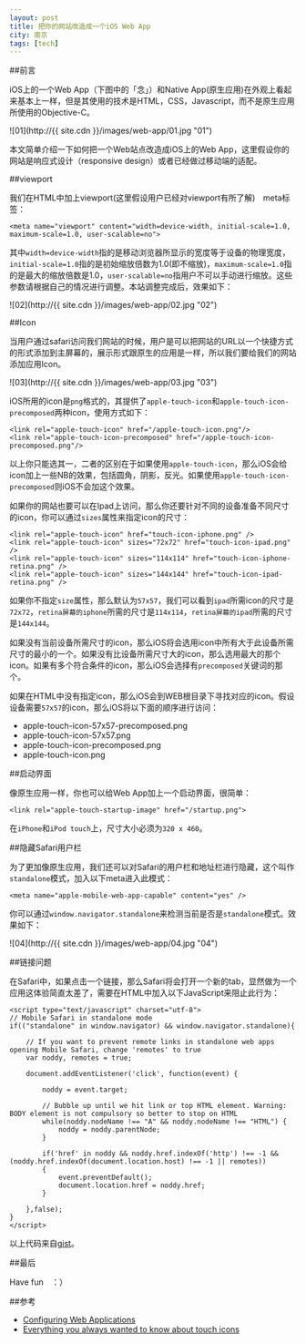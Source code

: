```yaml
---
layout: post
title: 把你的网站改造成一个iOS Web App
city: 南京
tags: [tech]
---
```


##前言

iOS上的一个Web App（下图中的「念」）和Native App(原生应用)在外观上看起来基本上一样，但是其使用的技术是HTML，CSS，Javascript，而不是原生应用所使用的Objective-C。

![01](http://{{ site.cdn }}/images/web-app/01.jpg "01")

本文简单介绍一下如何把一个Web站点改造成iOS上的Web App，这里假设你的网站是响应式设计（responsive design）或者已经做过移动端的适配。

##viewport

我们在HTML中加上viewport(这里假设用户已经对viewport有所了解)　meta标签：

	<meta name="viewport" content="width=device-width, initial-scale=1.0, maximum-scale=1.0, user-scalable=no">

其中`width=device-width`指的是移动浏览器所显示的宽度等于设备的物理宽度，`initial-scale=1.0`指的是初始缩放倍数为1.0(即不缩放)，`maximum-scale=1.0`指的是最大的缩放倍数是1.0，`user-scalable=no`指用户不可以手动进行缩放。这些参数请根据自己的情况进行调整。本站调整完成后，效果如下：

![02](http://{{ site.cdn }}/images/web-app/02.jpg "02")

##Icon

当用户通过safari访问我们网站的时候，用户是可以把网站的URL以一个快捷方式的形式添加到主屏幕的，展示形式跟原生的应用是一样，所以我们要给我们的网站添加应用Icon。

![03](http://{{ site.cdn }}/images/web-app/03.jpg "03")

iOS所用的icon是`png`格式的，其提供了`apple-touch-icon`和`apple-touch-icon-precomposed`两种icon，使用方式如下：

	<link rel="apple-touch-icon" href="/apple-touch-icon.png"/>
	<link rel="apple-touch-icon-precomposed" href="/apple-touch-icon-precomposed.png"/>

以上你只能选其一，二者的区别在于如果使用`apple-touch-icon`，那么iOS会给icon加上一些NB的效果，包括圆角，阴影，反光。如果使用`apple-touch-icon-precomposed`则iOS不会加这个效果。

如果你的网站也要可以在Ipad上访问，那么你还要针对不同的设备准备不同尺寸的icon，你可以通过`sizes`属性来指定icon的尺寸：

	<link rel="apple-touch-icon" href="touch-icon-iphone.png" />
	<link rel="apple-touch-icon" sizes="72x72" href="touch-icon-ipad.png" />
	<link rel="apple-touch-icon" sizes="114x114" href="touch-icon-iphone-retina.png" />
	<link rel="apple-touch-icon" sizes="144x144" href="touch-icon-ipad-retina.png" />

如果你不指定`size`属性，那么默认为`57x57`，我们可以看到`ipad`所需icon的尺寸是`72x72`，`retina屏幕的iphone`所需的尺寸是`114x114`，`retina屏幕的ipad`所需的尺寸是`144x144`。

如果没有当前设备所需尺寸的icon，那么iOS将会选用icon中所有大于此设备所需尺寸的最小的一个。如果没有比设备所需尺寸大的icon，那么选用最大的那个icon。如果有多个符合条件的icon，那么iOS会选择有`precomposed`关键词的那个。

如果在HTML中没有指定icon，那么iOS会到WEB根目录下寻找对应的icon。假设设备需要`57x57`的icon，那么iOS将以下面的顺序进行访问：

* apple-touch-icon-57x57-precomposed.png
* apple-touch-icon-57x57.png
* apple-touch-icon-precomposed.png
* apple-touch-icon.png

##启动界面

像原生应用一样，你也可以给Web App加上一个启动界面，很简单：

	<link rel="apple-touch-startup-image" href="/startup.png">

在`iPhone`和`iPod touch`上，尺寸大小必须为`320 x 460`。

##隐藏Safari用户栏

为了更加像原生应用，我们还可以对Safari的用户栏和地址栏进行隐藏，这个叫作`standalone`模式，加入以下meta进入此模式：

	<meta name="apple-mobile-web-app-capable" content="yes" />

你可以通过`window.navigator.standalone`来检测当前是否是`standalone`模式。效果如下：

![04](http://{{ site.cdn }}/images/web-app/04.jpg "04")

##链接问题

在Safari中，如果点击一个链接，那么Safari将会打开一个新的tab，显然做为一个应用这体验简直太差了，需要在HTML中加入以下JavaScript来阻止此行为：

	<script type="text/javascript" charset="utf-8">
	// Mobile Safari in standalone mode
	if(("standalone" in window.navigator) && window.navigator.standalone){

		// If you want to prevent remote links in standalone web apps opening Mobile Safari, change 'remotes' to true
		var noddy, remotes = true;

		document.addEventListener('click', function(event) {

			noddy = event.target;

			// Bubble up until we hit link or top HTML element. Warning: BODY element is not compulsory so better to stop on HTML
			while(noddy.nodeName !== "A" && noddy.nodeName !== "HTML") {
		        noddy = noddy.parentNode;
		    }

			if('href' in noddy && noddy.href.indexOf('http') !== -1 && (noddy.href.indexOf(document.location.host) !== -1 || remotes))
			{
				event.preventDefault();
				document.location.href = noddy.href;
			}

		},false);
	}
	</script>

以上代码来自[gist](https://gist.github.com/kylebarrow/1042026)。

##最后

Have fun　：）

##参考

* [Configuring Web Applications](http://developer.apple.com/library/ios/#documentation/AppleApplications/Reference/SafariWebContent/ConfiguringWebApplications/ConfiguringWebApplications.html)
* [Everything you always wanted to know about touch icons](http://mathiasbynens.be/notes/touch-icons)
